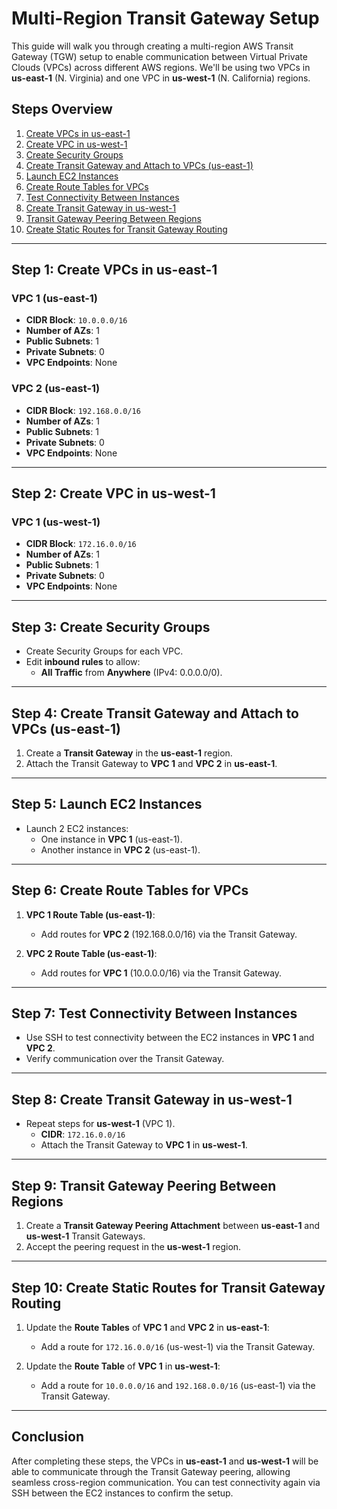# Multi-Region Transit Gateway Setup

This guide will walk you through creating a multi-region AWS Transit Gateway (TGW) setup to enable communication between Virtual Private Clouds (VPCs) across different AWS regions. We'll be using two VPCs in **us-east-1** (N. Virginia) and one VPC in **us-west-1** (N. California) regions.

## Steps Overview

1. [Create VPCs in us-east-1](#step-1-create-vpcs-in-us-east-1)
2. [Create VPC in us-west-1](#step-2-create-vpc-in-us-west-1)
3. [Create Security Groups](#step-3-create-security-groups)
4. [Create Transit Gateway and Attach to VPCs (us-east-1)](#step-4-create-transit-gateway-and-attach-to-vpcs-us-east-1)
5. [Launch EC2 Instances](#step-5-launch-ec2-instances)
6. [Create Route Tables for VPCs](#step-6-create-route-tables-for-vpcs)
7. [Test Connectivity Between Instances](#step-7-test-connectivity-between-instances)
8. [Create Transit Gateway in us-west-1](#step-8-create-transit-gateway-in-us-west-1)
9. [Transit Gateway Peering Between Regions](#step-9-transit-gateway-peering-between-regions)
10. [Create Static Routes for Transit Gateway Routing](#step-10-create-static-routes-for-transit-gateway-routing)

---

## Step 1: Create VPCs in us-east-1

### VPC 1 (us-east-1)
- **CIDR Block**: `10.0.0.0/16`
- **Number of AZs**: 1
- **Public Subnets**: 1
- **Private Subnets**: 0
- **VPC Endpoints**: None

### VPC 2 (us-east-1)
- **CIDR Block**: `192.168.0.0/16`
- **Number of AZs**: 1
- **Public Subnets**: 1
- **Private Subnets**: 0
- **VPC Endpoints**: None

---

## Step 2: Create VPC in us-west-1

### VPC 1 (us-west-1)
- **CIDR Block**: `172.16.0.0/16`
- **Number of AZs**: 1
- **Public Subnets**: 1
- **Private Subnets**: 0
- **VPC Endpoints**: None

---

## Step 3: Create Security Groups

- Create Security Groups for each VPC.
- Edit **inbound rules** to allow:
  - **All Traffic** from **Anywhere** (IPv4: 0.0.0.0/0).

---

## Step 4: Create Transit Gateway and Attach to VPCs (us-east-1)

1. Create a **Transit Gateway** in the **us-east-1** region.
2. Attach the Transit Gateway to **VPC 1** and **VPC 2** in **us-east-1**.

---

## Step 5: Launch EC2 Instances

- Launch 2 EC2 instances:
  - One instance in **VPC 1** (us-east-1).
  - Another instance in **VPC 2** (us-east-1).

---

## Step 6: Create Route Tables for VPCs

1. **VPC 1 Route Table (us-east-1)**:
   - Add routes for **VPC 2** (192.168.0.0/16) via the Transit Gateway.
   
2. **VPC 2 Route Table (us-east-1)**:
   - Add routes for **VPC 1** (10.0.0.0/16) via the Transit Gateway.

---

## Step 7: Test Connectivity Between Instances

- Use SSH to test connectivity between the EC2 instances in **VPC 1** and **VPC 2**.
- Verify communication over the Transit Gateway.

---

## Step 8: Create Transit Gateway in us-west-1

- Repeat steps for **us-west-1** (VPC 1).
  - **CIDR**: `172.16.0.0/16`
  - Attach the Transit Gateway to **VPC 1** in **us-west-1**.

---

## Step 9: Transit Gateway Peering Between Regions

1. Create a **Transit Gateway Peering Attachment** between **us-east-1** and **us-west-1** Transit Gateways.
2. Accept the peering request in the **us-west-1** region.

---

## Step 10: Create Static Routes for Transit Gateway Routing

1. Update the **Route Tables** of **VPC 1** and **VPC 2** in **us-east-1**:
   - Add a route for `172.16.0.0/16` (us-west-1) via the Transit Gateway.
   
2. Update the **Route Table** of **VPC 1** in **us-west-1**:
   - Add a route for `10.0.0.0/16` and `192.168.0.0/16` (us-east-1) via the Transit Gateway.

---

## Conclusion

After completing these steps, the VPCs in **us-east-1** and **us-west-1** will be able to communicate through the Transit Gateway peering, allowing seamless cross-region communication. You can test connectivity again via SSH between the EC2 instances to confirm the setup.